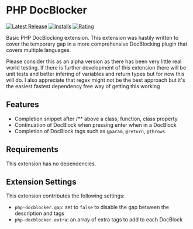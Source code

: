 # PHP DocBlocker

[![Latest Release](https://vsmarketplacebadge.apphb.com/version-short/neilbrayfield.php-docblocker.svg)](https://marketplace.visualstudio.com/items?itemName=neilbrayfield.php-docblocker) [![Installs](https://vsmarketplacebadge.apphb.com/installs/neilbrayfield.php-docblocker.svg)](https://marketplace.visualstudio.com/items?itemName=neilbrayfield.php-docblocker) [![Rating](https://vsmarketplacebadge.apphb.com/rating-short/neilbrayfield.php-docblocker.svg)](https://marketplace.visualstudio.com/items?itemName=neilbrayfield.php-docblocker)

Basic PHP DocBlocking extension. This extension was hastily written to cover the temporary gap in a more comprehensive DocBlocking plugin that covers multiple languages.

Please consider this as an alpha version as there has been very little real world testing. If there is further development of this extension there will be unit tests and better infering of variables and return types but for now this will do. I also appreciate that regex might not be the best approach but it's the easiest fastest dependency free way of getting this working

## Features

* Completion snippet after /** above a class, function, class property
* Continuation of DocBlock when pressing enter when in a DocBlock
* Completion of DocBlock tags such as `@param`, `@return`, `@throws`

## Requirements

This extension has no dependencies.

## Extension Settings

This extension contributes the following settings:

* `php-docblocker.gap`: set to `false` to disable the gap between the description and tags
* `php-docblocker.extra`: an array of extra tags to add to each DocBlock
